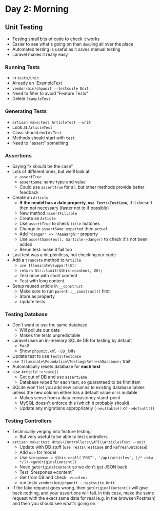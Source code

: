 # Day 2: Morning

## Unit Testing

- Testing small bits of code to check it works
- Easier to see what's going on than `dump`ing all over the place
- Automated testing is useful as it saves manual testing
- Laravel makes it really easy


### Running Tests

- In `tests/Unit`
- Already an `ExampleText
- `vendor/bin/phpunit --testsuite Unit`
- Need to filter to avoid "Feature Tests"
- Delete `ExampleTest`

### Generating Tests

- `artisan make:test ArticleTest --unit`
- Look at `ArticleTest`
- Class should end in `Test`
- Methods should start with `test`
- Need to "assert" something

### Assertions

- Saying "x *should* be the case"
- Lots of different ones, but we'll look at
    - `assertTrue`
    - `assertSame`: same type and value
    - Could use `assertTrue` for all, but other methods provide better feedback
- Create an `Article`
    - **If the model has a date property, `use Tests\TestCase`**, if it doesn't then not necessary (faster not to if possible)
    - New method `assertFillable`
    - Create an `Article`
    - Use `assertTrue` to check `title` matches
    - Change to `assertSame`: `expected` then `actual`
    - Add `"danger" => "Aaaaargh!"` property
    - Use `assertSame(null, $article->danger)` to check it's not been added
    - Rerun test: make it fail too
- Last test was a bit pointless, not checking our code
- Add a `truncate` method to `Article`
    - `use Illuminate\Support\Str`
    - `return Str::limit($this->content, 20);`
    - Test once with short content
    - Test with long content
- Setup reused article in `__construct`
    - Make sure to run `parent::__construct()` first
    - Store as property
    - Update tests

### Testing Database

- Don't want to use the same database
    - Will pollute our data
    - Makes the tests unpredictable
- Laravel uses an in-memory SQLite DB for testing by default
    - Fast!
    - Show `phpunit.xml` - `DB_` bits
- Update test to use `Tests\TestCase`
- `use Illuminate\Foundation\Testing\RefreshDatabase;` trait
- Automatically resets database for **each test**
- Use `Article::create()`
    - Get out of DB and use `assertSame`
    - Database wiped for each test, so guaranteed to be first item
- SQLite won't let you add new columns to existing database tables unless the new column either has a default value or is nullable
    - Makes sense from a data consistency stand-point
    - MySQL doesn't enforce this (which it probably should)
    - Update any migrations appropriately (`->nullable()` or `->default()`)


### Testing Controllers

- Technically verging into feature testing
    - But very useful to be able to test controllers
- `artisan make:test Http\\Controllers\\API\\ArticlesTest --unit`
    - Update with DB stuff (`use Tests\TestCase` and `RefreshDatabase`)
    - Add `use` for model
    - Use `$response = $this->call('POST', '/api/articles', [/* data */])->getOriginalContent()`
    - Need `getOriginalContent` so we don't get JSON back
    - Test `$respones->content``
    - Get from DB and check `->content`
    - run tests `vendor/bin/phpunit --testsuite Unit`
- If the fake request goes wrong, then `getOriginalContent()` will give back nothing, and your assertions will fail. In this case, make the same request with the exact same data for real (e.g. in the browser/Postman) and then you should see what's going on.
